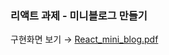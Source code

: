 ### 리액트 과제 - 미니블로그 만들기

구현화면 보기 → [React_mini_blog.pdf](https://github.com/user-attachments/files/22940951/React_mini_blog.pdf)

